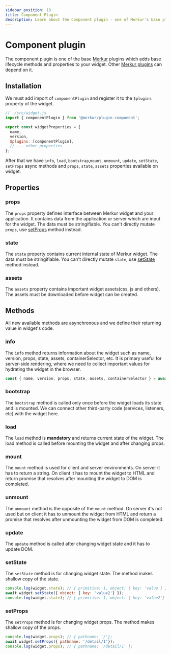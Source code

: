 ```yaml
---
sidebar_position: 10
title: Component Plugin
description: Learn about the Component plugin - one of Merkur's base plugins
---
```


# Component plugin

The component plugin is one of the base [Merkur](/) plugins which adds base lifecycle methods and properties to your widget. Other [Merkur plugins](/docs/plugins) can depend on it.

## Installation

We must add import of `componentPlugin` and register it to the `$plugins` property of the widget.

```javascript
// ./src/widget.js
import { componentPlugin } from '@merkur/plugin-component';

export const widgetProperties = {
  name,
  version,
  $plugins: [componentPlugin],
  // ... other properties
};

```

After that we have `info`, `load`, `bootstrap`,`mount`, `unmount`, `update`, `setState`, `setProps` async methods and `props`, `state`, `assets` properties available on widget.

## Properties

### props

The `props` property defines interface between Merkur widget and your application. It contains data from the application or server which are input for the widget. The data must be stringifiable. You can't directly mutate `props`, use [setProps](/docs/component-plugin#setprops) method instead.

### state

The `state` property contains current internal state of Merkur widget. The data must be stringifiable. You can't directly mutate `state`, use [setState](/docs/component-plugin#setstate) method instead.

### assets

The `assets` property contains important widget assets(css, js and others). The assets must be downloaded before widget can be created.

## Methods

All new available methods are asynchronous and we define their returning value in widget's code.

### info

The `info` method returns information about the widget such as name, version, props, state, assets, containerSelector, etc. It is primary useful for server-side rendering, where we need to collect important values for hydrating the widget in the browser.

```javascript
const { name, version, props, state, assets, containerSelector } = await widget.info();
```

### bootstrap

The `bootstrap` method is called only once before the widget loads its state and is mounted. We can connect other third-party code (services, listeners, etc) with the widget here.

### load

The `load` method is **mandatory** and returns current state of the widget. The load method is called before mounting the widget and after changing props.

### mount
The `mount` method is used for client and server environments. On server it has to return a string. On client it has to mount the widget to HTML and return promise that resolves after mounting the widget to DOM is completed.

### unmount
The `unmount` method is the opposite of the `mount` method. On server it's not used but on client it has to unmount the widget from HTML and return a promise that resolves after unmounting the widget from DOM is completed.

### update
The `update` method is called after changing widget state and it has to update DOM.

### setState
The `setState` method is for changing widget state. The method makes shallow copy of the state.

```javascript
console.log(widget.state); // { primitive: 1, object: { key: 'value'} };
await widget.setState({ object: { key: 'value2'} });
console.log(widget.state); // { primitive: 1, object: { key: 'value2'} };
```

### setProps
The `setProps` method is for changing widget props. The method makes shallow copy of the props.

```javascript
console.log(widget.props); // { pathname: '/'};
await widget.setProps({ pathname: '/detail/1'});
console.log(widget.props); // { pathname: '/detail/1' };
```
